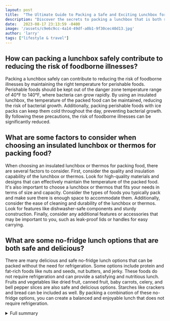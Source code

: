 ```yaml
---
layout: post
title:  "The Ultimate Guide to Packing a Safe and Exciting Lunchbox for Kids"
description: "Discover the secrets to packing a lunchbox that is both safe and exciting for your kids. Learn how to maintain the right temperature for perishable foods, find the best insulated lunchboxes and ice packs, and explore a variety of food options that require no refrigeration. Plus, get expert tips and insights to make lunch packing a breeze."
date:   2023-08-17 23:13:59 -0400
image: '/assets/c9e6c9cc-4a14-49df-a0b1-9f30cec40d13.jpg'
author: 'larry'
tags: ["lifestyle & travel"]
---
```


## How can packing a lunchbox safely contribute to reducing the risk of foodborne illnesses?
Packing a lunchbox safely can contribute to reducing the risk of foodborne illnesses by maintaining the right temperature for perishable foods. Perishable foods should be kept out of the danger zone temperature range of 40°F to 140°F, where bacteria can grow rapidly. By using an insulated lunchbox, the temperature of the packed food can be maintained, reducing the risk of bacterial growth. Additionally, packing perishable foods with ice packs can keep them cold throughout the day, preventing bacterial growth. By following these precautions, the risk of foodborne illnesses can be significantly reduced.

## What are some factors to consider when choosing an insulated lunchbox or thermos for packing food?
When choosing an insulated lunchbox or thermos for packing food, there are several factors to consider. First, consider the quality and insulation capability of the lunchbox or thermos. Look for high-quality materials and designs that can effectively maintain the temperature of the packed food. It's also important to choose a lunchbox or thermos that fits your needs in terms of size and capacity. Consider the types of foods you typically pack and make sure there is enough space to accommodate them. Additionally, consider the ease of cleaning and durability of the lunchbox or thermos. Look for features like dishwasher-safe components and sturdy construction. Finally, consider any additional features or accessories that may be important to you, such as leak-proof lids or handles for easy carrying.

## What are some no-fridge lunch options that are both safe and delicious?
There are many delicious and safe no-fridge lunch options that can be packed without the need for refrigeration. Some options include protein and fat-rich foods like nuts and seeds, nut butters, and jerky. These foods do not require refrigeration and can provide a satisfying and nutritious lunch. Fruits and vegetables like dried fruit, canned fruit, baby carrots, celery, and bell pepper slices are also safe and delicious options. Starches like crackers and bread can be included as well. By packing a combination of these no-fridge options, you can create a balanced and enjoyable lunch that does not require refrigeration.

<details>
  <summary>Full summary</summary>
Packing a lunchbox for your kids requires attention to time and temperature to keep perishable foods safe to eat. Here are some valuable tips to ensure your child's lunchbox is both safe and exciting.<br><br>Understanding the danger zone temperature for perishable foods<br><br>The danger zone temperature for perishable foods is between 40°F and 140°F. Bacteria can grow rapidly within this temperature range, posing a risk of foodborne illness. It is crucial to keep perishable foods out of this danger zone to ensure food safety.<br><br>The importance of using an insulated lunchbox<br><br>An insulated lunchbox is essential for maintaining the right temperature for packed foods. It helps keep cold foods cold and hot foods hot, reducing the risk of bacterial growth. Invest in a high-quality insulated lunchbox to ensure your child's lunch remains fresh and safe to eat.<br><br>Foods that need an ice pack to stay cold<br><br>Certain foods require an ice pack to stay cold throughout the day. These include dairy products like yogurt and cheese, deli meats, and cut fruits. Be sure to pack these items with an ice pack to maintain their freshness.<br><br>Foods that don't need an ice pack<br><br>There are also foods that don't require an ice pack to stay safe. These include whole fruits, unopened packages of crackers or granola bars, and shelf-stable snacks like pretzels. These can be packed without an ice pack, reducing the need for extra cooling.<br><br>Packing hot foods safely in a Thermos or insulated food jar<br><br>If your child prefers hot meals, it is crucial to pack them safely in a Thermos or insulated food jar. Before packing hot food, preheat the Thermos with hot water to ensure better heat retention. Ensure the food is piping hot when packed to maintain its temperature. This helps prevent bacterial growth and ensures a safe and enjoyable meal.<br><br>Keeping perishable foods out of the Temperature Danger Zone<br><br>Perishable foods should never be left in the Temperature Danger Zone, which is between 40°F and 140°F. Bacteria can multiply rapidly within this range, increasing the risk of foodborne illness. Always ensure that your child's lunch is kept out of this zone to avoid any health risks.<br><br>Bacteria growth can occur in the Temperature Danger Zone<br><br>Bacteria can multiply rapidly within the Temperature Danger Zone, leading to foodborne illness. It is crucial to be aware of this and take necessary precautions to prevent bacterial growth. Keeping perishable foods out of this zone is one of the key steps in ensuring food safety.<br><br>Tips for keeping food out of the danger zone<br><br>To keep food out of the danger zone, follow these tips:<br>- Use insulated lunchboxes or thermoses to maintain the right temperature for packed foods.<br>- Pack perishable foods with at least two cold sources, such as ice packs or frozen juice boxes.<br>- Avoid leaving perishable foods at room temperature for more than two hours.<br>- Clean hands before eating if there are no facilities nearby.<br>- Clean insulated lunch bags with hot soapy water after use.<br><br>Using thermometers to monitor food temperatures<br><br>Using a food thermometer is an excellent way to ensure that perishable foods are at a safe temperature. Monitor the internal temperature of foods to ensure they are not in the danger zone. This helps to prevent the risk of foodborne illness.<br><br>Discarding foods left out at room temperature for too long<br><br>If perishable foods have been left out at room temperature for more than two hours, they should be discarded. Bacteria can multiply rapidly within this time frame, making the food unsafe to eat. It is better to err on the side of caution and discard any potentially unsafe food.<br><br>Importance of refrigerator and freezer temperatures<br><br>Maintaining the proper temperatures in your refrigerator and freezer is essential for food safety. The refrigerator should be set at or below 40°F to keep perishable foods fresh. The freezer should be set at 0°F to prevent the growth of bacteria.<br><br>Reference to the U.S. Department of Agriculture's Danger Zone guidance<br><br>For more information on the Danger Zone and food safety, refer to the guidance provided by the U.S. Department of Agriculture. They provide valuable resources and guidelines to ensure food is stored and handled safely.<br><br>Link to Michigan Food Safety website<br><br>To learn more about food safety and best practices, visit the Michigan Food Safety website. They offer informative articles and tips to help you pack safe and exciting lunches for your kids.<br><br>Finding the best ice packs for school lunch boxes<br><br>When it comes to keeping foods cold, finding the right ice packs is crucial. We tested different types of ice packs to determine which ones are the best for school lunch boxes.<br><br>Testing different types of ice packs<br><br>We evaluated factors such as coldness, material, fit, and usability to find the ice packs that perform the best. Our testing ensured that the ice packs we recommend will keep foods cold throughout the day.<br><br>Testing additional ice packs<br><br>Along with our top picks, we tested additional ice packs to provide you with a comprehensive range of options. These ice packs offer different features and are suitable for different preferences.<br><br>Best ice packs for traditional options: Healthy Packers Ice Pack<br><br>The Healthy Packers Ice Pack is a top choice for those who prefer traditional ice packs. It provides excellent cooling power and fits well in most lunch boxes.<br><br>Best ice packs for stylish non-plastic option: Onyx Stainless Steel Ice Pack<br><br>For those who prefer a non-plastic option, the Onyx Stainless Steel Ice Pack is the best choice. It keeps foods cold and adds a touch of style to your child's lunchbox.<br><br>Best ice packs for size versatility: FlexiFreeze Ice Sheets<br><br>If you're looking for ice packs that can be customized to fit any lunchbox, the FlexiFreeze Ice Sheets are the best option. They can be cut to the desired size and offer excellent cooling power.<br><br>No-Fridge Lunches<br><br>Sometimes, packing a no-fridge lunch is necessary. Here are some ideas for no-fridge lunches that are both delicious and safe.<br><br>Lunch Box Food Safety<br><br>Even without refrigeration, you can still pack safe and nutritious lunches. Follow these guidelines to ensure the safety of your child's no-fridge lunch.<br><br>Low-Carb Approach for Optimal Nutrition and Weight Management<br><br>A low-carb approach to no-fridge lunches can provide optimal nutrition and help with weight management. Consider including low-carb options in your child's lunchbox.<br><br>Foods that Require No Refrigeration<br><br>There are several food options that don't require refrigeration and can be safely packed in a no-fridge lunch. These include:<br>- Protein & Fats: Nuts & Seeds, Nut Butters<br>- Baked Cheese 'Crackers'<br>- Jerky<br>- Can of Tuna<br>- Fruits & Vegetables: Veggie Chips, Dried Fruit, Canned Fruit, Baby Carrots, Celery, and Bell Pepper Slices<br>- Starches<br><br>Absolute-No Refrigeration Lunches<br><br>If you're looking for lunch options that require no refrigeration at all, consider the following combinations:<br>- Carrot Chips & Jerky<br>- Peaches & Crackers<br>- Tuna & Beet Chips<br><br>Researching top products suitable for packing up leftovers or make-ahead meals<br><br>We conducted extensive research to find the best products for packing leftovers or make-ahead meals. Our tests included assessing how long the products could keep hot food warm and cold drinks chilled.<br><br>Certified B Corp business Klean Kanteen's food canister<br><br>One of our top picks is Klean Kanteen's food canister. It has the capacity to keep hot and cold eats at a consistent temperature for up to five hours. The food canister also features a silicone sealing ring, ensuring no liquids or smells leak out of the container.<br><br>Highly rated thermos with 18/8 stainless steel interior<br><br>Another recommended option is a highly rated thermos with an 18/8 stainless steel interior. It comes with an insulated bag for protection and a foldable spoon for convenience.<br><br>Simple Modern's Vacuum Insulated Food Jar Thermos<br><br>For a thermos with great features, we recommend Simple Modern's Vacuum Insulated Food Jar Thermos. It has a leakproof and sweatproof design, a wide opening for easy cleaning, and a convenient handle for carrying.<br><br>Cleaning the thermos with hot water<br><br>To ensure better heat retention, clean the thermos with hot water before adding food. This helps maintain the temperature of the food for a longer time.<br><br>Stainless steel thermos with a variety of exterior colors and patterns<br><br>If you're looking for a thermos with style, consider a stainless steel thermos with a variety of exterior colors and patterns. These thermoses are resistant to rust and add a fun touch to your child's lunch.<br><br>Thermos with a wide brim<br><br>For easy eating, choose a thermos with a wide brim. This allows your child to enjoy their meal without any hassle. Additionally, look for a thermos with a stay-cool exterior for safety and a lightweight and compact design for kids.<br><br>Bringing at least twice as much water<br><br>On hot days, it's essential to bring at least twice as much water as needed. This ensures that your child stays hydrated throughout the day. You can also add hydration packets or frozen fruits to the water bottle for extra coolness.<br><br>Cleaning the thermos by hand<br><br>After use, it's important to clean the thermos by hand. This ensures thorough cleaning, especially in hard-to-reach areas like the lid and gasket.<br><br>Thermos with double-wall insulation<br><br>When choosing a thermos, look for double-wall insulation. This feature helps maintain the temperature of hot and cold liquids for longer periods. Additionally, opt for dishwasher safe components for easy cleaning.<br><br>BPA-free Foogo thermos<br><br>For a safe and child-friendly option, choose a BPA-free Foogo thermos. These thermoses have a cool-to-the-touch body, rubber base, and lid for a better grip. They are also cost-efficient, making them a great choice for parents.<br><br>Thermos with an uber-tight seal<br><br>To ensure maximum temperature retention, choose a thermos with an uber-tight seal. This prevents any heat or cold from escaping, keeping the contents at the desired temperature.<br><br>The Thermos Stainless Steel King Food Jar<br><br>The Thermos Stainless Steel King Food Jar is an excellent choice if you're looking for a decently sized thermos that keeps food warm for up to nine hours. It is perfect for school lunches or outdoor activities.<br><br>The Thermos Foogo Vacuum Insulated Stainless Steel Food Jar<br><br>For kids, the Thermos Foogo Vacuum Insulated Stainless Steel Food Jar is a great option. It comes in fun colors and has a cool touch design, ensuring safe handling for little ones.<br><br>Factors to consider when buying a hot food thermos<br><br>When buying a hot food thermos, consider factors such as design, material, capacity, price, and ease of cleaning. These factors will help you choose the best thermos for your needs.<br><br>Preferred materials for food thermoses<br><br>Stainless steel is a preferred material for food thermoses due to its durability and ability to retain heat. Other materials, such as BPA-free plastics, can also be suitable.<br><br>Recommended thermos brands and manufacturers<br><br>Some recommended brands and manufacturers for thermoses include Thermos and Hydro Flask. These brands offer a range of thermoses with different features and sizes.<br><br>Guide on how to clean a thermos<br><br>To clean a thermos, follow these steps:<br>1. Disassemble the thermos, removing any detachable parts.<br>2. Wash each component with hot soapy water, using a bottle brush or sponge.<br>3. Rinse thoroughly to remove all soap residue.<br>4. Dry each component completely before reassembling the thermos.<br><br>Certain accessories, such as rubber gaskets, may require hand-washing instead of dishwasher cleaning.<br><br>FAQs on choosing a thermos<br><br>Here are some frequently asked questions about choosing a thermos:<br>- How do thermoses work?<br>- How long can a thermos keep food hot or cold?<br>These FAQs provide valuable information to help you make an informed decision when selecting a thermos.<br><br>Expert tips and insights<br><br>To provide you with even more valuable information, we consulted Kate Bast, a nature and forest therapy guide. Her expertise in outdoor activities and sustainable living contributes to the overall knowledge and insights provided in this article.<br><br>In conclusion, packing a safe and exciting lunchbox for your kids requires attention to time and temperature. By following these guidelines and tips, you can ensure that your child's lunch remains fresh and safe to eat. Remember to refer to the U.S. Department of Agriculture's Danger Zone guidance and visit the Michigan Food Safety website for additional information on food safety. Happy lunch packing!
</details>
